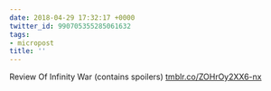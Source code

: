 ```yaml
---
date: 2018-04-29 17:32:17 +0000
twitter_id: 990705355285061632
tags:
- micropost
title: ''
---
```


Review Of Infinity War (contains spoilers) [tmblr.co/ZOHrOy2XX6-nx](https://tmblr.co/ZOHrOy2XX6-nx)
